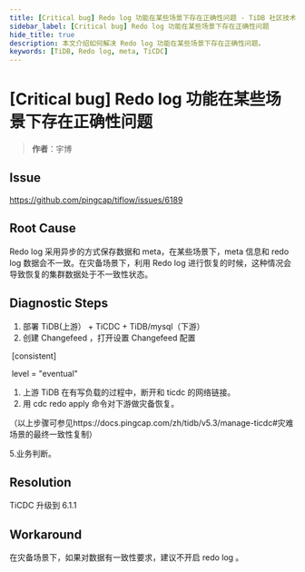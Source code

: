 ```yaml
---
title: [Critical bug] Redo log 功能在某些场景下存在正确性问题 - TiDB 社区技术月刊
sidebar_label: [Critical bug] Redo log 功能在某些场景下存在正确性问题
hide_title: true
description: 本文介绍如何解决 Redo log 功能在某些场景下存在正确性问题。
keywords: [TiDB, Redo log, meta, TiCDC]
---
```


# [Critical bug] Redo log 功能在某些场景下存在正确性问题

> **作者**：宇博

## Issue

https://github.com/pingcap/tiflow/issues/6189

## Root Cause

Redo log 采用异步的方式保存数据和 meta，在某些场景下，meta 信息和 redo log 数据会不一致。在灾备场景下，利用 Redo log 进行恢复的时候，这种情况会导致恢复的集群数据处于不一致性状态。 

## Diagnostic Steps

1. 部署 TiDB(上游） + TiCDC + TiDB/mysql（下游）
2. 创建 Changefeed ，打开设置 Changefeed 配置

​        [consistent] 

​        level = "eventual"

1. 上游 TiDB 在有写负载的过程中，断开和 ticdc 的网络链接。
2. 用 cdc redo apply 命令对下游做灾备恢复。

（以上步骤可参见https://docs.pingcap.com/zh/tidb/v5.3/manage-ticdc#灾难场景的最终一致性复制）

5.业务判断。



## Resolution

TiCDC 升级到 6.1.1

## Workaround

在灾备场景下，如果对数据有一致性要求，建议不开启 redo log 。